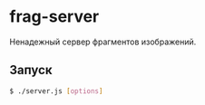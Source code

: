 frag-server
===========

Ненадежный сервер фрагментов изображений.

Запуск
------

```bash
$ ./server.js [options]
```

